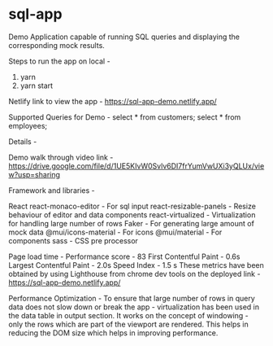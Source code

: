 # sql-app
Demo Application capable of running SQL queries and displaying the corresponding mock results.

Steps to run the app on local - 

1. yarn
2. yarn start

Netlify link to view the app - https://sql-app-demo.netlify.app/


Supported Queries for Demo - 
select * from customers;
select * from employees;


Details - 

Demo walk through video link - https://drive.google.com/file/d/1UE5KIvW0Svlv6DI7frYumVwUXi3yQLUx/view?usp=sharing

Framework and libraries -

React
react-monaco-editor - For sql input
react-resizable-panels - Resize behaviour of editor and data components
react-virtualized - Virtualization for handling large number of rows
Faker - For generating large amount of mock data
@mui/icons-material - For icons
@mui/material - For components
sass - CSS pre processor

Page load time - 
Performance score - 83
First Contentful Paint - 0.6s
Largest Contentful Paint - 2.0s
Speed Index - 1.5 s
These metrics have been obtained by using Lighthouse from chrome dev tools on the deployed link - https://sql-app-demo.netlify.app/

Performance Optimization -
To ensure that large number of rows in query data does not slow down or break the app - virtualization has been used in the data table in output section.
It works on the concept of windowing - only the rows which are part of the viewport are rendered. This helps in reducing the DOM size which helps in improving performance.
